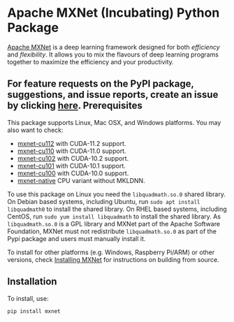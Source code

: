 Apache MXNet (Incubating) Python Package
========================================
[Apache MXNet](http://beta.mxnet.io) is a deep learning framework designed for both *efficiency* and *flexibility*.
It allows you to mix the flavours of deep learning programs together to maximize the efficiency and your productivity.

For feature requests on the PyPI package, suggestions, and issue reports, create an issue by clicking [here](https://github.com/apache/incubator-mxnet/issues/new).
Prerequisites
-------------
This package supports Linux, Mac OSX, and Windows platforms. You may also want to check:

- [mxnet-cu112](https://pypi.python.org/pypi/mxnet-cu112/) with CUDA-11.2 support.
- [mxnet-cu110](https://pypi.python.org/pypi/mxnet-cu110/) with CUDA-11.0 support.
- [mxnet-cu102](https://pypi.python.org/pypi/mxnet-cu102/) with CUDA-10.2 support.
- [mxnet-cu101](https://pypi.python.org/pypi/mxnet-cu101/) with CUDA-10.1 support.
- [mxnet-cu100](https://pypi.python.org/pypi/mxnet-cu100/) with CUDA-10.0 support.
- [mxnet-native](https://pypi.python.org/pypi/mxnet-native/) CPU variant without MKLDNN.

To use this package on Linux you need the `libquadmath.so.0` shared library. On
Debian based systems, including Ubuntu, run `sudo apt install libquadmath0` to
install the shared library. On RHEL based systems, including CentOS, run `sudo
yum install libquadmath` to install the shared library. As `libquadmath.so.0` is
a GPL library and MXNet part of the Apache Software Foundation, MXNet must not
redistribute `libquadmath.so.0` as part of the Pypi package and users must
manually install it.

To install for other platforms (e.g. Windows, Raspberry Pi/ARM) or other versions, check [Installing MXNet](https://mxnet.apache.org/versions/master) for instructions on building from source.

Installation
------------
To install, use:
```bash
pip install mxnet
```

